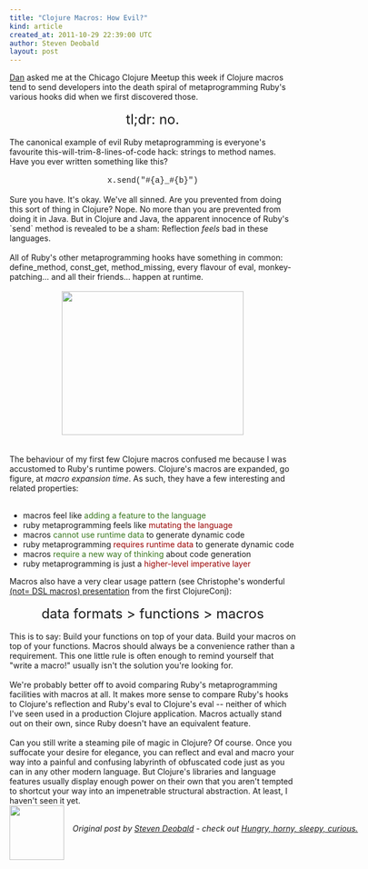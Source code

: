 ```yaml
---
title: "Clojure Macros: How Evil?"
kind: article
created_at: 2011-10-29 22:39:00 UTC
author: Steven Deobald
layout: post
---
```

<div dir="ltr" style="text-align: left;" trbidi="on"><a href="http://www.dan-manges.com/blog">Dan</a> asked me at the Chicago Clojure Meetup this week if Clojure macros tend to send developers into the death spiral of metaprogramming Ruby's various hooks did when we first discovered those.<br /><br /><div style="text-align: center;"><span class="Apple-style-span" style="font-size: x-large;">tl;dr: no.</span></div><br />The canonical example of evil Ruby metaprogramming is everyone's favourite this-will-trim-8-lines-of-code hack: strings to method names. Have you ever written something like this?<br /><br /><div style="text-align: center;"><span class="Apple-style-span" style="font-family: 'Courier New', Courier, monospace;">x.send("#{a}_#{b}")</span></div><br />Sure you have. It's okay. We've all sinned. Are you prevented from doing this sort of thing in Clojure? Nope. No more than you are prevented from doing it in Java. But in Clojure and Java, the apparent innocence of Ruby's `send` method is revealed to be a sham: Reflection <i>feels</i> bad in these languages.<br /><br />All of Ruby's other metaprogramming hooks have something in common: define_method, const_get, method_missing,&nbsp;every flavour of eval, monkey-patching... and all their friends... happen at runtime.<br /><br /><div class="separator" style="clear: both; text-align: center;"><a href="http://1.bp.blogspot.com/-k28Dl5ZWxn4/Tqx76JlgGEI/AAAAAAAAClc/pAjQ6KLmLho/s1600/yin_yang_cats.jpg" imageanchor="1" style="margin-left: 1em; margin-right: 1em;"><img border="0" height="253" src="http://1.bp.blogspot.com/-k28Dl5ZWxn4/Tqx76JlgGEI/AAAAAAAAClc/pAjQ6KLmLho/s320/yin_yang_cats.jpg" width="320" /></a></div><br /><br />The behaviour of my first few Clojure macros confused me because&nbsp;I was accustomed to Ruby's runtime powers. Clojure's macros&nbsp;are expanded, go figure, at <i>macro expansion time</i>. As such, they have a few interesting and related properties:<br /><br /><ul style="text-align: left;"><li>macros feel like&nbsp;<span class="Apple-style-span" style="color: #38761d;">adding a feature to the language</span></li><li>ruby metaprogramming feels like <span class="Apple-style-span" style="color: #990000;">mutating the language</span></li><li>macros <span class="Apple-style-span" style="color: #38761d;">cannot use runtime data</span> to generate dynamic code</li><li>ruby metaprogramming&nbsp;<span class="Apple-style-span" style="color: #990000;">requires runtime data</span> to generate dynamic code</li><li>macros <span class="Apple-style-span" style="color: #38761d;">require a new way of thinking</span> about code generation</li><li>ruby metaprogramming is just a <span class="Apple-style-span" style="color: #990000;">higher-level imperative layer</span>&nbsp;</li></ul><div>Macros also have a very clear usage pattern (see Christophe's wonderful <a href="http://www.slideshare.net/cgrand/dsl-5537797">(not= DSL macros) presentation</a> from the first ClojureConj):</div><div><br /></div><div style="text-align: center;"><span class="Apple-style-span" style="font-size: x-large;">data formats &gt; functions &gt; macros</span></div><div><br /></div><div>This is to say: Build your functions on top of your data. Build your macros on top of your functions. Macros should always be a convenience rather than a requirement. This one little rule is often enough to remind yourself that "write a macro!" usually isn't the solution you're looking for.</div><div><br /></div><div>We're probably better off to avoid comparing Ruby's metaprogramming facilities with macros at all. It makes more sense to compare Ruby's hooks to Clojure's reflection and Ruby's eval to Clojure's eval -- neither of which I've seen used in a production Clojure application. Macros actually stand out on their own, since Ruby doesn't have an equivalent feature.</div><div><br /></div><div>Can you still write a steaming pile of magic in Clojure? Of course. Once you suffocate your desire for elegance, you can reflect and eval and macro your way into a painful and confusing&nbsp;labyrinth&nbsp;of obfuscated code just as you can in any other modern language. But Clojure's libraries and language features usually display enough power on their own that you aren't tempted to shortcut your way into an impenetrable structural abstraction. At least, I haven't seen it yet.</div></div><div class="author">
  <img src="http://nilenso.com/people/steven-200.png" style="width: 96px; height: 96;">
  <span style="position: absolute; padding: 32px 15px;">
    <i>Original post by <a href="http://twitter.com/deobald">Steven Deobald</a> - check out <a href="http://blog.deobald.ca/">Hungry, horny, sleepy, curious.</a></i>
  </span>
</div>
